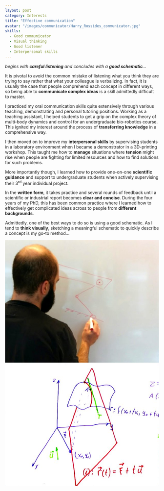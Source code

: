```yaml
---
layout: post
category: Interests
title: "Effective communication"
avatar: "/images/communicator/Harry_Rossides_communicator.jpg"
skills:
  - Good communicator
  - Visual thinking
  - Good listener
  - Interpersonal skills
---
```


_begins with **careful listening** and concludes with a **good schematic**..._

It is pivotal to avoid the common mistake of listening what you think they are trying to say rather that what your colleague is verbalizing. In fact, it is usually the case that people comprehend each concept in different ways, so being able to **communicate complex ideas** is a skill admittedly difficult to master.

I practiced my oral communication skills quite extensively through various teaching, demonstrating and personal tutoring positions. Working as a teaching assistant, I helped students to get a grip on the complex theory of multi-body dynamics and control for an undergraduate bio-robotics course. This ignited my interest around the process of **transferring knowledge** in a comprehensive way.

I then moved on to improve my **interpersonal skills** by supervising students in a laboratory environment when I became a demonstrator in a 3D-printing workshop. This taught me how to **manage** situations where **tension** might rise when people are fighting for limited resources and how to find solutions for such problems.

More importantly though, I learned how to provide one-on-one **scientific guidance** and support to undergraduate students when actively supervising their 3<sup>rd</sup> year individual project.

In the **written form**, it takes practice and several rounds of feedback until a scientific or industrial report becomes **clear and concise**. During the four years of my PhD, this has been common practice where I learned how to effectively get complicated ideas across to people from **different backgrounds**.

Admittedly, one of the best ways to do so is using a good schematic. As I tend to **think visually**, sketching a meaningful schematic to quickly describe a concept is my go-to method...

<div class="columns spacing">
	<div style="text-align:center">
		<div class="column half">
			<img src='/images/communicator/Harry_Rossides-visual_2.jpg' height='400px'/>
		</div>
		<div class="column half">
			<img src='/images/communicator/Harry_Rossides-visual_1.jpg' height='400px'/>
			</div>
	</div>
</div>
